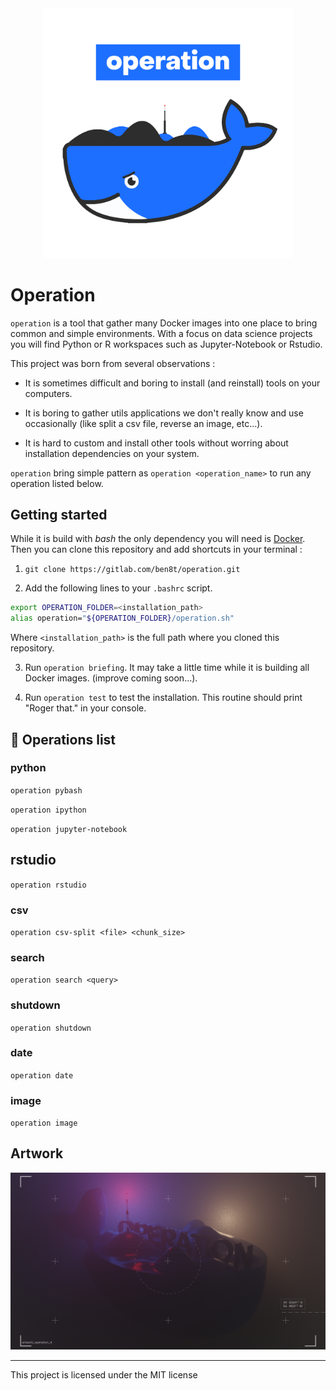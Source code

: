 <center>
<img src="operation/misc/operation.png" width="400" />
</center>

# Operation

`operation` is a tool that gather many Docker images into one place to bring common and simple environments. With a focus on data science projects you will find Python or R workspaces such as Jupyter-Notebook or Rstudio.

This project was born from several observations :

* It is sometimes difficult and boring to install (and reinstall) tools on your computers.

* It is boring to gather utils applications we don't really know and use occasionally (like split a csv file, reverse an image, etc...).

* It is hard to custom and install other tools without worring about installation dependencies on your system.

`operation` bring simple pattern as `operation <operation_name>` to run any operation listed below. 

## Getting started

While it is build with *bash* the only dependency you will need is [Docker](https://docs.docker.com/install/). Then you can clone this repository and add shortcuts in your terminal :

1. `git clone https://gitlab.com/ben8t/operation.git`

2. Add the following lines to your `.bashrc` script.

```bash
export OPERATION_FOLDER=<installation_path>
alias operation="${OPERATION_FOLDER}/operation.sh"
```

Where `<installation_path>` is the full path where you cloned this repository.

3. Run `operation briefing`. It may take a little time while it is building all Docker images. (improve coming soon...).

4. Run `operation test` to test the installation. This routine should print "Roger that." in your console.

## :round_pushpin: Operations list

### python

`operation pybash`

`operation ipython`

`operation jupyter-notebook`

## rstudio

`operation rstudio`

### csv

`operation csv-split <file> <chunk_size>`

### search

`operation search <query>`

### shutdown

`operation shutdown`

### date

`operation date`

### image

`operation image`

## Artwork

<center>
<img src="operation/misc/artwork.png" width="800" />
</center>

---

This project is licensed under the MIT license
